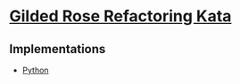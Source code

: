 # [Gilded Rose Refactoring Kata](https://github.com/emilybache/GildedRose-Refactoring-Kata)

## Implementations

- [Python](./python/README.md)